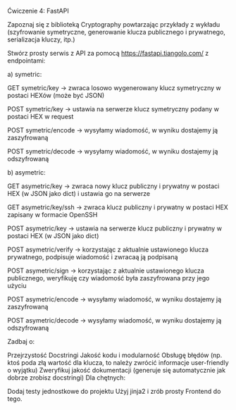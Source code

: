 Ćwiczenie 4: FastAPI

Zapoznaj się z biblioteką Cryptography powtarzając przykłady z wykładu (szyfrowanie symetryczne, generowanie klucza publicznego i prywatnego, serializacja kluczy, itp.)

Stwórz prosty serwis z API za pomocą https://fastapi.tiangolo.com/ z endpointami:

a) symetric:

GET symetric/key -> zwraca losowo wygenerowany klucz symetryczny w postaci HEXów (może być JSON)

POST symetric/key -> ustawia na serwerze klucz symetryczny podany w postaci HEX w request

POST symetric/encode -> wysyłamy wiadomość, w wyniku dostajemy ją zaszyfrowaną

POST symetric/decode -> wysyłamy wiadomość, w wyniku dostajemy ją odszyfrowaną

b) asymetric:

GET asymetric/key -> zwraca nowy klucz publiczny i prywatny w postaci HEX (w JSON jako dict) i ustawia go na serwerze

GET asymetric/key/ssh -> zwraca klucz publiczny i prywatny w postaci HEX zapisany w formacie OpenSSH

POST asymetric/key -> ustawia na serwerze klucz publiczny i prywatny w postaci HEX (w JSON jako dict)

POST asymetric/verify -> korzystając z aktualnie ustawionego klucza prywatnego, podpisuje wiadomość i zwracaą ją podpisaną

POST asymetric/sign -> korzystając z aktualnie ustawionego klucza publicznego, weryfikuję czy wiadomość była zaszyfrowana przy jego użyciu

POST asymetric/encode -> wysyłamy wiadomość, w wyniku dostajemy ją zaszyfrowaną

POST asymetric/decode -> wysyłamy wiadomość, w wyniku dostajemy ją odszyfrowaną

Zadbaj o:

Przejrzystość
Docstringi
Jakość kodu i modularność
Obsługę błędów (np. ktoś poda złą wartość dla klucza, to należy zwrócić informacje user-friendly o wyjątku)
Zweryfikuj jakość dokumentacji (generuje się automatycznie jak dobrze zrobisz docstringi)
Dla chętnych:

Dodaj testy jednostkowe do projektu
Użyj jinja2 i zrób prosty Frontend do tego.